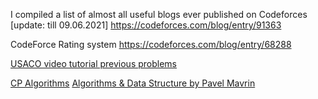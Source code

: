 I compiled a list of almost all useful blogs ever published on Codeforces [update: till 09.06.2021]
https://codeforces.com/blog/entry/91363

CodeForce Rating system
https://codeforces.com/blog/entry/68288

[USACO video tutorial previous problems](https://starcoder.org/usaco/)

[CP Algorithms](https://cp-algorithms.web.app/)
[Algorithms & Data Structure by Pavel Mavrin](https://www.youtube.com/playlist?list=PLrS21S1jm43igE57Ye_edwds_iL7ZOAG4)
